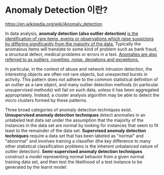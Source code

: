# Anomaly Detection 이란?

https://en.wikipedia.org/wiki/Anomaly_detection

In data analysis, **anomaly detection (also outlier detection)** <U>is the identification of rare items, events or observations which raise suspicions by differing significantly from the majority of the data.</U> Typically the anomalous items will translate to some kind of problem such as bank fraud, a structural defect, medical problems or errors in a text. <U>Anomalies are also referred to as outliers, novelties, noise, deviations and exceptions.</U>

In particular, in the context of abuse and network intrusion detection, the interesting objects are often not rare objects, but unexpected bursts in activity. This pattern does not adhere to the common statistical definition of an outlier as a rare object, and many outlier detection methods (in particular unsupervised methods) will fail on such data, unless it has been aggregated appropriately. Instead, a cluster analysis algorithm may be able to detect the micro clusters formed by these patterns.

Three broad categories of anomaly detection techniques exist. **Unsupervised anomaly detection techniques** detect anomalies in an unlabeled test data set under the assumption that the majority of the instances in the data set are normal by looking for instances that seem to fit least to the remainder of the data set. **Supervised anomaly detection techniques** require a data set that has been labeled as "normal" and "abnormal" and involves training a classifier (the key difference to many other statistical classification problems is the inherent unbalanced nature of outlier detection). **Semi-supervised anomaly detection techniques** construct a model representing normal behavior from a given normal training data set, and then test the likelihood of a test instance to be generated by the learnt model.
